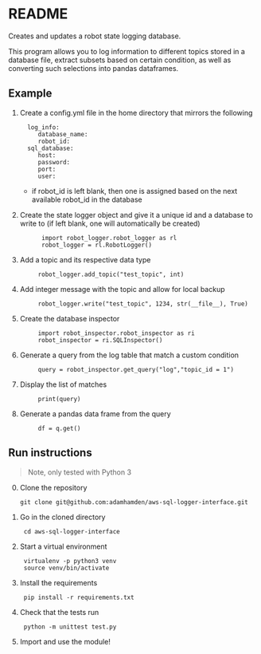 # README

Creates and updates a robot state logging database.

This program allows you to log information to different topics stored in a database file, extract subsets based on certain condition, as well as converting such selections into pandas dataframes.

## Example 

1. Create a config.yml file in the home directory that mirrors the following

         log_info:
            database_name:
            robot_id: 
         sql_database:
            host: 
            password: 
            port: 
            user:
            
     * if robot_id is left blank, then one is assigned based on the next available robot_id in the database

1. Create the state logger object and give it a unique id and a database to write to (if left blank, one will automatically be created)

             import robot_logger.robot_logger as rl
             robot_logger = rl.RobotLogger()

1. Add a topic and its respective data type
             
            robot_logger.add_topic("test_topic", int)
2. Add integer message with the topic and allow for local backup
            
            robot_logger.write("test_topic", 1234, str(__file__), True)
3. Create the database inspector

            import robot_inspector.robot_inspector as ri
            robot_inspector = ri.SQLInspector()
    
4. Generate a query from the log table that match a custom condition
    
            query = robot_inspector.get_query("log","topic_id = 1")
    
5. Display the list of matches

            print(query)
6. Generate a pandas data frame from the query

            df = q.get()
            
## Run instructions
> Note, only tested with Python 3

0. Clone the repository

       git clone git@github.com:adamhamden/aws-sql-logger-interface.git
       
1. Go in the cloned directory

		cd aws-sql-logger-interface

1. Start a virtual environment

		virtualenv -p python3 venv
		source venv/bin/activate

1. Install the requirements

		pip install -r requirements.txt
		
1. Check that the tests run

		python -m unittest test.py

1. Import and use the module!
		